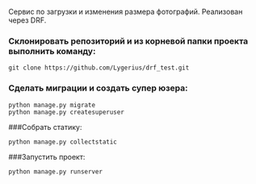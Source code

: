 Сервис по загрузки и изменения размера фотографий. Реализован через DRF.
### Склонировать репозиторий и из корневой папки проекта выполнить команду:
```
git clone https://github.com/Lygerius/drf_test.git
```
### Сделать миграции и создать супер юзера:
```
python manage.py migrate
python manage.py createsuperuser
```
###Собрать статику:
```
python manage.py collectstatic
```
###Запустить проект:
```
python manage.py runserver
```
